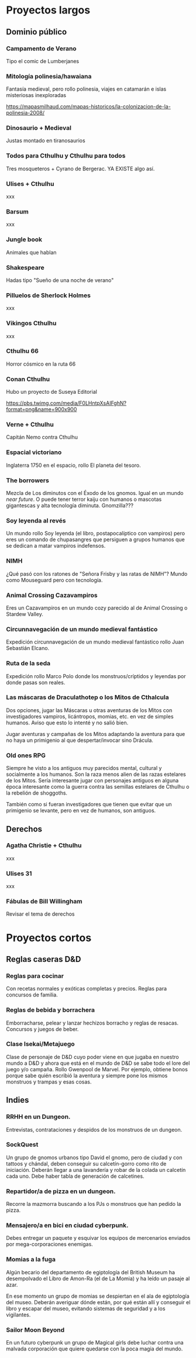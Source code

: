 # Proyectos largos

## Dominio público

### Campamento de Verano

Tipo el comic de Lumberjanes

### Mitología polinesia/hawaiana

Fantasía medieval, pero rollo polinesia, viajes en catamarán e islas misteriosas inexploradas

https://mapasmilhaud.com/mapas-historicos/la-colonizacion-de-la-polinesia-2008/

### Dinosaurio + Medieval

Justas montado en tiranosaurios

### Todos para Cthulhu y Cthulhu para todos

Tres mosqueteros + Cyrano de Bergerac. YA EXISTE algo así.

### Ulises + Cthulhu

xxx

### Barsum

xxx

### Jungle book

Animales que hablan

### Shakespeare

Hadas tipo "Sueño de una noche de verano"

### Pilluelos de Sherlock Holmes

xxx

### Vikingos Cthulhu

xxx

### Cthulhu 66

Horror cósmico en la ruta 66

### Conan Cthulhu

Hubo un proyecto de Suseya Editorial

https://pbs.twimg.com/media/F0LHntpXsAIFghN?format=png&name=900x900

### Verne + Cthulhu

Capitán Nemo contra Cthulhu

### Espacial victoriano

Inglaterra 1750 en el espacio, rollo El planeta del tesoro.

### The borrowers

Mezcla de Los diminutos con el Éxodo de los gnomos. Igual en un mundo _near future_.  O puede tener terror kaiju con humanos o mascotas gigantescas y alta tecnología diminuta. Gnomzilla???

### Soy leyenda al revés
Un mundo rollo Soy leyenda (el libro, postapocalíptico con vampiros) pero eres un comando de chupasangres que persiguen a grupos humanos que se dedican a matar vampiros indefensos.

### NIMH
¿Qué pasó con los ratones de "Señora Frisby y las ratas de NIMH"? Mundo como Mouseguard pero con tecnología.

### Animal Crossing Cazavampiros

Eres un Cazavampiros en un mundo cozy parecido al de Animal Crossing o Stardew Valley.

### Circunnavegación de un mundo medieval fantástico

Expedición circunnavegación de un mundo medieval fantástico rollo Juan Sebastián Elcano.

### Ruta de la seda

Expedición rollo Marco Polo donde los monstruos/críptidos y leyendas por donde pasas son reales.

### Las máscaras de Draculathotep o los Mitos de Cthalcula

Dos opciones, jugar las Máscaras u otras aventuras de los Mitos con investigadores vampiros, licántropos, momias, etc. en vez de simples humanos. Aviso que esto lo intenté y no salió bien.

Jugar aventuras y campañas de los Mitos adaptando la aventura para que no haya un primigenio al que despertar/invocar sino Drácula.

### Old ones RPG 

Siempre he visto a los antiguos muy parecidos mental, cultural y socialmente a los humanos. Son la raza menos alien de las razas estelares de los Mitos. Sería interesante jugar con personajes antiguos en alguna época interesante como la guerra contra las semillas estelares de Cthulhu o la rebelión de shoggoths.

También como si fueran investigadores que tienen que evitar que un primigenio se levante, pero en vez de humanos, son antiguos.

## Derechos

### Agatha Christie + Cthulhu

xxx

### Ulises 31

xxx

### Fábulas de Bill Willingham

Revisar el tema de derechos

# Proyectos cortos

## Reglas caseras D&D

### Reglas para cocinar

Con recetas normales y exóticas completas y precios. Reglas para concursos de familia.

### Reglas de bebida y borrachera

Emborracharse, pelear y lanzar hechizos borracho y reglas de resacas. Concursos y juegos de beber.

### Clase Isekai/Metajuego

Clase de personaje de D&D cuyo poder viene en que jugaba en nuestro mundo a D&D y ahora que está en el mundo de D&D se sabe todo el lore del juego y/o campaña. Rollo Gwenpool de Marvel. Por ejemplo, obtiene bonos porque sabe quién escribió la aventura y siempre pone los mismos monstruos y trampas y esas cosas.

## Indies

### RRHH en un Dungeon.

Entrevistas, contrataciones y despidos de los monstruos de un dungeon.

### SockQuest

Un grupo de gnomos urbanos tipo David el gnomo, pero de ciudad y con tattoos y chándal, deben conseguir su calcetín-gorro como rito de iniciación. Deberán llegar a una lavandería y robar de la colada un calcetín cada uno. Debe haber tabla de generación de calcetines.

### Repartidor/a de pizza en un dungeon.

Recorre la mazmorra buscando a los PJs o monstruos que han pedido la pizza.

### Mensajero/a en bici en ciudad cyberpunk.

Debes entregar un paquete y esquivar los equipos de mercenarios enviados por mega-corporaciones enemigas.

### Momias a la fuga

Algún becario del departamento de egiptología del British Museum ha desempolvado el Libro de Amon-Ra (el de La Momia) y ha leído un pasaje al azar. 

En ese momento un grupo de momias se despiertan en el ala de egiptología del museo. Deberán averiguar dónde están, por qué están allí y conseguir el libro y escapar del museo, evitando sistemas de seguridad y a los vigilantes.

### Sailor Moon Beyond

En un futuro cyberpunk un grupo de Magical girls debe luchar contra una malvada corporación que quiere quedarse con la poca magia del mundo.